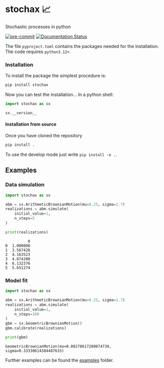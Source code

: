 # stochax 📈

Stochastic processes in python



[![pre-commit](https://img.shields.io/badge/pre--commit-enabled-brightgreen?logo=pre-commit&logoColor=white)](https://github.com/pre-commit/pre-commit) [![Documentation Status](https://readthedocs.org/projects/stochax/badge/?version=latest)](https://stochax.readthedocs.io/en/latest/?badge=latest)

The file `pyproject.toml` contains the packages needed for the installation.
The code requires `python3.12+`.

### Installation
To install the package the simplest procedure is:
```bash
pip install stochax
```
Now you can test the installation... In a python shell:

```python
import stochax as sx

sx.__version__
```

#### Installation from source
Once you have cloned the repository
```bash
pip install .
```
To use the develop mode just write `pip install -e .`.


## Examples
### Data simulation
```python
import stochax as sx

abm = sx.ArithmeticBrownianMotion(mu=0.25, sigma=1.7)
realizations = abm.simulate(
    initial_value=1,
    n_steps=5
)

print(realizations)
```
```
          0
0  1.000000
1  3.567428
2  4.163523
3  4.874200
4  6.132376
5  5.651274
```
### Model fit
```python
import stochax as sx

abm = sx.ArithmeticBrownianMotion(mu=0.25, sigma=1.7)
realizations = abm.simulate(
    initial_value=1,
    n_steps=100
)
gbm = sx.GeometricBrownianMotion()
gbm.calibrate(realizations)

print(gbm)
```
```
GeometricBrownianMotion(mu=0.08278617288074738, sigma=0.33330614384487633)
```
Further examples can be found the [examples](examples) folder.
